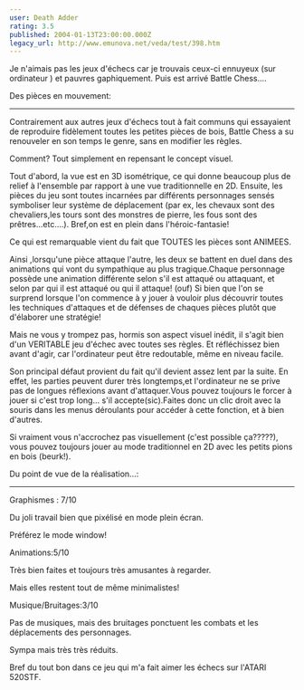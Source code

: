 ```yaml
---
user: Death Adder
rating: 3.5
published: 2004-01-13T23:00:00.000Z
legacy_url: http://www.emunova.net/veda/test/398.htm
---
```

Je n'aimais pas les jeux d'échecs car je trouvais ceux-ci ennuyeux (sur ordinateur ) et pauvres gaphiquement. Puis est arrivé Battle Chess....  

  

  

Des pièces en mouvement:  

--------------------------------  

Contrairement aux autres jeux d'échecs tout à fait communs qui essayaient de reproduire fidèlement toutes les petites pièces de bois, Battle Chess a su renouveler en son temps le genre, sans en modifier les règles.  

Comment? Tout simplement en repensant le concept visuel.  

  

Tout d'abord, la vue est en 3D isométrique, ce qui donne beaucoup plus de relief à l'ensemble par rapport à une vue traditionnelle en 2D. Ensuite, les pièces du jeu sont toutes incarnées par différents personnages sensés symboliser leur système de déplacement (par ex, les chevaux sont des chevaliers,les tours sont des monstres de pierre, les fous sont des prêtres...etc....). Bref,on est en plein dans l'héroic-fantasie!  

  

Ce qui est remarquable vient du fait que TOUTES les pièces sont ANIMEES.  

Ainsi ,lorsqu'une pièce attaque l'autre, les deux se battent en duel dans des animations qui vont du sympathique au plus tragique.Chaque personnage possède une animation différente selon s'il est attaqué ou attaquant, et selon par qui il est attaqué ou qui il attaque! (ouf) Si bien que l'on se surprend lorsque l'on commence à y jouer à vouloir plus découvrir toutes les techniques d'attaques et de défenses de chaques pièces plutôt que d'élaborer une stratégie!  

  

Mais ne vous y trompez pas, hormis son aspect visuel inédit, il s'agit bien d'un VERITABLE jeu d'échec avec toutes ses règles. Et réfléchissez bien avant d'agir, car l'ordinateur peut être redoutable, même en niveau facile.  

Son principal défaut provient du fait qu'il devient assez lent par la suite. En effet, les parties peuvent durer très longtemps,et l'ordinateur ne se prive pas de longues réflexions avant d'attaquer.Vous pouvez toujours le forcer à jouer si c'est trop long... s'il accepte(sic).Faites donc un clic droit avec la souris dans les menus déroulants pour accéder à cette fonction, et à bien d'autres.  

  

Si vraiment vous n'accrochez pas visuellement (c'est possible ça?????), vous pouvez toujours jouer au mode traditionnel en 2D avec les petits pions en bois (beurk!).   

  

  

Du point de vue de la réalisation...:  

--------------------------------------------  

Graphismes : 7/10  

Du joli travail bien que pixélisé en mode plein écran.   

Préférez le mode window!  

  

Animations:5/10  

Très bien faites et toujours très amusantes à regarder.  

Mais elles restent tout de même minimalistes!  

  

Musique/Bruitages:3/10  

Pas de musiques, mais des bruitages ponctuent les combats et les déplacements des personnages.  

Sympa mais très très réduits.  

  

Bref du tout bon dans ce jeu qui m'a fait aimer les échecs sur l'ATARI 520STF.